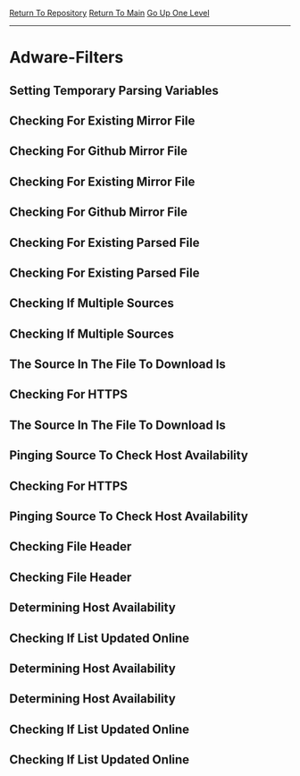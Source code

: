 [Return To Repository](https://github.com/DigitalWarrior/piholeparser/)
[Return To Main](https://github.com/DigitalWarrior/piholeparser/blob/master/RecentRunLogs/Mainlog.md)
[Go Up One Level](https://github.com/DigitalWarrior/piholeparser/blob/master/RecentRunLogs/TopLevelScripts/30-Processing-External-Blacklists.md)
____________________________________
# Adware-Filters
## Setting Temporary Parsing Variables
## Checking For Existing Mirror File
## Checking For Github Mirror File
## Checking For Existing Mirror File
## Checking For Github Mirror File
## Checking For Existing Parsed File
## Checking For Existing Parsed File
## Checking If Multiple Sources
## Checking If Multiple Sources
## The Source In The File To Download Is
## Checking For HTTPS
## The Source In The File To Download Is
## Pinging Source To Check Host Availability
## Checking For HTTPS
## Pinging Source To Check Host Availability
## Checking File Header
## Checking File Header
## Determining Host Availability
## Checking If List Updated Online
## Determining Host Availability
## Determining Host Availability
## Checking If List Updated Online
## Checking If List Updated Online
